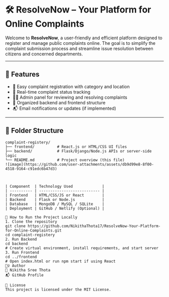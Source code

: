 # 🛠️ ResolveNow – Your Platform for Online Complaints

Welcome to **ResolveNow**, a user-friendly and efficient platform designed to register and manage public complaints online. The goal is to simplify the complaint submission process and streamline issue resolution between citizens and concerned departments.

---

## 🚀 Features

- 📝 Easy complaint registration with category and location
- 📡 Real-time complaint status tracking
- 👨‍💼 Admin panel for reviewing and resolving complaints
- 📁 Organized backend and frontend structure
- 📬 Email notifications or updates (if implemented)

---

## 📂 Folder Structure

```plaintext
complaint-registery/
├── frontend/          # React.js or HTML/CSS UI files
├── backend/           # Flask/Django/Node.js APIs or server-side logic
└── README.md          # Project overview (this file)
![image](https://github.com/user-attachments/assets/db9d99e8-8f00-4518-9164-c91edc6b47d3)



| Component  | Technology Used             |
| ---------- | --------------------------- |
| Frontend   | HTML/CSS/JS or React        |
| Backend    | Flask or Node.js            |
| Database   | MongoDB / MySQL / SQLite    |
| Deployment | GitHub / Netlify (Optional) |

🧪 How to Run the Project Locally
1. Clone the repository
git clone https://github.com/NikithaThota17/ResolveNow-Your-Platform-for-Online-Complaints.git
cd complaint-registery
2. Run Backend
cd backend
# Create virtual environment, install requirements, and start server
3. Run Frontend
cd ../frontend
# Open index.html or run npm start if using React
🙋‍♀️ Author
👤 Nikitha Sree Thota
📬 GitHub Profile

📜 License
This project is licensed under the MIT License.
